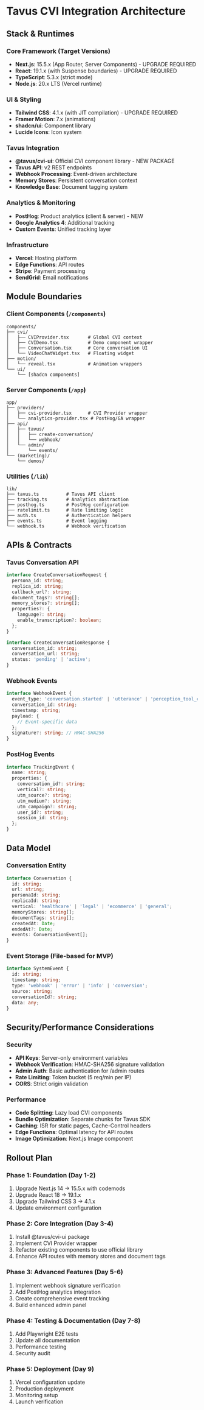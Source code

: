 # Tavus CVI Integration Architecture

## Stack & Runtimes

### Core Framework (Target Versions)
- **Next.js**: 15.5.x (App Router, Server Components) - UPGRADE REQUIRED
- **React**: 19.1.x (with Suspense boundaries) - UPGRADE REQUIRED
- **TypeScript**: 5.3.x (strict mode)
- **Node.js**: 20.x LTS (Vercel runtime)

### UI & Styling
- **Tailwind CSS**: 4.1.x (with JIT compilation) - UPGRADE REQUIRED
- **Framer Motion**: 7.x (animations)
- **shadcn/ui**: Component library
- **Lucide Icons**: Icon system

### Tavus Integration
- **@tavus/cvi-ui**: Official CVI component library - NEW PACKAGE
- **Tavus API**: v2 REST endpoints
- **Webhook Processing**: Event-driven architecture
- **Memory Stores**: Persistent conversation context
- **Knowledge Base**: Document tagging system

### Analytics & Monitoring
- **PostHog**: Product analytics (client & server) - NEW
- **Google Analytics 4**: Additional tracking
- **Custom Events**: Unified tracking layer

### Infrastructure
- **Vercel**: Hosting platform
- **Edge Functions**: API routes
- **Stripe**: Payment processing
- **SendGrid**: Email notifications

## Module Boundaries

### Client Components (`/components`)
```
components/
├── cvi/
│   ├── CVIProvider.tsx       # Global CVI context
│   ├── CVIDemo.tsx           # Demo component wrapper
│   ├── Conversation.tsx      # Core conversation UI
│   └── VideoChatWidget.tsx   # Floating widget
├── motion/
│   └── reveal.tsx            # Animation wrappers
└── ui/
    └── [shadcn components]
```

### Server Components (`/app`)
```
app/
├── providers/
│   ├── cvi-provider.tsx      # CVI Provider wrapper
│   └── analytics-provider.tsx # PostHog/GA wrapper
├── api/
│   ├── tavus/
│   │   ├── create-conversation/
│   │   └── webhook/
│   └── admin/
│       └── events/
└── (marketing)/
    └── demos/
```

### Utilities (`/lib`)
```
lib/
├── tavus.ts          # Tavus API client
├── tracking.ts       # Analytics abstraction
├── posthog.ts        # PostHog configuration
├── ratelimit.ts      # Rate limiting logic
├── auth.ts           # Authentication helpers
├── events.ts         # Event logging
└── webhook.ts        # Webhook verification
```

## APIs & Contracts

### Tavus Conversation API
```typescript
interface CreateConversationRequest {
  persona_id: string;
  replica_id: string;
  callback_url?: string;
  document_tags?: string[];
  memory_stores?: string[];
  properties?: {
    language?: string;
    enable_transcription?: boolean;
  };
}

interface CreateConversationResponse {
  conversation_id: string;
  conversation_url: string;
  status: 'pending' | 'active';
}
```

### Webhook Events
```typescript
interface WebhookEvent {
  event_type: 'conversation.started' | 'utterance' | 'perception_tool_call' | 'conversation.ended';
  conversation_id: string;
  timestamp: string;
  payload: {
    // Event-specific data
  };
  signature?: string; // HMAC-SHA256
}
```

### PostHog Events
```typescript
interface TrackingEvent {
  name: string;
  properties: {
    conversation_id?: string;
    vertical?: string;
    utm_source?: string;
    utm_medium?: string;
    utm_campaign?: string;
    user_id?: string;
    session_id: string;
  };
}
```

## Data Model

### Conversation Entity
```typescript
interface Conversation {
  id: string;
  url: string;
  personaId: string;
  replicaId: string;
  vertical: 'healthcare' | 'legal' | 'ecommerce' | 'general';
  memoryStores: string[];
  documentTags: string[];
  createdAt: Date;
  endedAt?: Date;
  events: ConversationEvent[];
}
```

### Event Storage (File-based for MVP)
```typescript
interface SystemEvent {
  id: string;
  timestamp: string;
  type: 'webhook' | 'error' | 'info' | 'conversion';
  source: string;
  conversationId?: string;
  data: any;
}
```

## Security/Performance Considerations

### Security
- **API Keys**: Server-only environment variables
- **Webhook Verification**: HMAC-SHA256 signature validation
- **Admin Auth**: Basic authentication for /admin routes
- **Rate Limiting**: Token bucket (5 req/min per IP)
- **CORS**: Strict origin validation

### Performance
- **Code Splitting**: Lazy load CVI components
- **Bundle Optimization**: Separate chunks for Tavus SDK
- **Caching**: ISR for static pages, Cache-Control headers
- **Edge Functions**: Optimal latency for API routes
- **Image Optimization**: Next.js Image component

## Rollout Plan

### Phase 1: Foundation (Day 1-2)
1. Upgrade Next.js 14 → 15.5.x with codemods
2. Upgrade React 18 → 19.1.x
3. Upgrade Tailwind CSS 3 → 4.1.x
4. Update environment configuration

### Phase 2: Core Integration (Day 3-4)
1. Install @tavus/cvi-ui package
2. Implement CVI Provider wrapper
3. Refactor existing components to use official library
4. Enhance API routes with memory stores and document tags

### Phase 3: Advanced Features (Day 5-6)
1. Implement webhook signature verification
2. Add PostHog analytics integration
3. Create comprehensive event tracking
4. Build enhanced admin panel

### Phase 4: Testing & Documentation (Day 7-8)
1. Add Playwright E2E tests
2. Update all documentation
3. Performance testing
4. Security audit

### Phase 5: Deployment (Day 9)
1. Vercel configuration update
2. Production deployment
3. Monitoring setup
4. Launch verification
